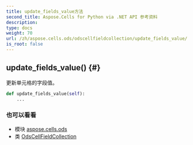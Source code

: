 ```yaml
---
title: update_fields_value方法
second_title: Aspose.Cells for Python via .NET API 参考资料
description:
type: docs
weight: 70
url: /zh/aspose.cells.ods/odscellfieldcollection/update_fields_value/
is_root: false
---
```

##  update_fields_value() {#}
更新单元格的字段值。



```python
def update_fields_value(self):
    ...
```





### 也可以看看
* 模块 [aspose.cells.ods](../../)
* 类 [OdsCellFieldCollection](/cells/python-net/zh/aspose.cells.ods/odscellfieldcollection)
